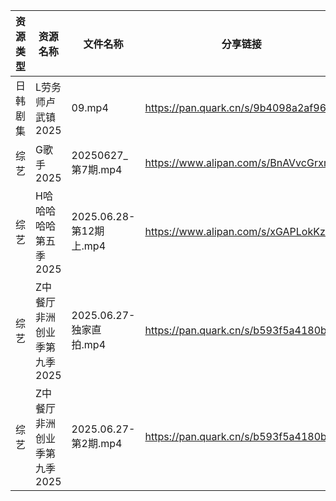 | 资源类型 | 资源名称             | 文件名称                 | 分享链接                                 | 更新时间                |
| ---- | ---------------- | -------------------- | ------------------------------------ | ------------------- |
| 日韩剧集 | L劳务师卢武镇2025      | 09.mp4               | https://pan.quark.cn/s/9b4098a2af96  | 2025-06-28 01:26:59 |
| 综艺   | G歌手2025          | 20250627_第7期.mp4     | https://www.alipan.com/s/BnAVvcGrxme | 2025-06-28 10:04:08 |
| 综艺   | H哈哈哈哈哈第五季2025    | 2025.06.28-第12期上.mp4 | https://www.alipan.com/s/xGAPLokKzoj | 2025-06-28 13:04:12 |
| 综艺   | Z中餐厅非洲创业季第九季2025 | 2025.06.27-独家直拍.mp4  | https://pan.quark.cn/s/b593f5a4180b  | 2025-06-28 10:40:59 |
| 综艺   | Z中餐厅非洲创业季第九季2025 | 2025.06.27-第2期.mp4   | https://pan.quark.cn/s/b593f5a4180b  | 2025-06-28 10:41:05 |
